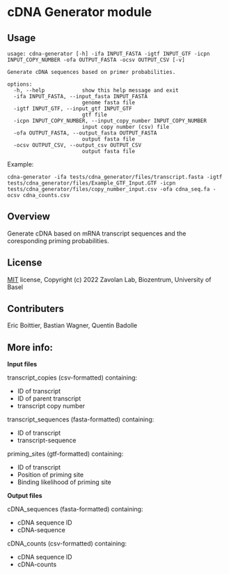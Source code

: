 # cDNA Generator module
## Usage
```
usage: cdna-generator [-h] -ifa INPUT_FASTA -igtf INPUT_GTF -icpn INPUT_COPY_NUMBER -ofa OUTPUT_FASTA -ocsv OUTPUT_CSV [-v]

Generate cDNA sequences based on primer probabilities.

options:
  -h, --help            show this help message and exit
  -ifa INPUT_FASTA, --input_fasta INPUT_FASTA
                        genome fasta file
  -igtf INPUT_GTF, --input_gtf INPUT_GTF
                        gtf file
  -icpn INPUT_COPY_NUMBER, --input_copy_number INPUT_COPY_NUMBER
                        input copy number (csv) file
  -ofa OUTPUT_FASTA, --output_fasta OUTPUT_FASTA
                        output fasta file
  -ocsv OUTPUT_CSV, --output_csv OUTPUT_CSV
                        output fasta file
```
Example:
```
cdna-generator -ifa tests/cdna_generator/files/transcript.fasta -igtf tests/cdna_generator/files/Example_GTF_Input.GTF -icpn tests/cdna_generator/files/copy_number_input.csv -ofa cdna_seq.fa -ocsv cdna_counts.csv
```

## Overview
Generate cDNA based on mRNA transcript sequences and the coresponding priming probabilities. 


## License

[MIT](https://choosealicense.com/licenses/mit/) license, Copyright (c) 2022 Zavolan Lab, Biozentrum, University of Basel 


## Contributers
Eric Boittier, Bastian Wagner, Quentin Badolle

## More info:
**Input files**


transcript_copies (csv-formatted) containing:

- ID of transcript
- ID of parent transcript
- transcript copy number


transcript_sequences (fasta-formatted) containing:
 
- ID of transcript 
- transcript-sequence

priming_sites (gtf-formatted) containing:

- ID of transcript
- Position of priming site
- Binding likelihood of priming site



**Output files**

cDNA_sequences (fasta-formatted) containing:

- cDNA sequence ID
- cDNA-sequence


cDNA_counts (csv-formatted) containing:

- cDNA sequence ID
- cDNA-counts






